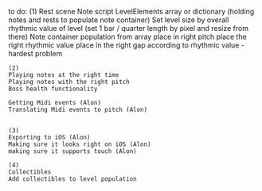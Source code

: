 to do:
	(1)
	Rest scene
	Note script
	LevelElements array or dictionary (holding notes and rests to populate note container)
	Set level size by overall rhythmic value of level (set 1 bar / quarter length by pixel and 
	resize from there)
	Note container population from array
		place in right pitch
		place the right rhythmic value
		place in the right gap according to rhythmic value - hardest problem
	
	(2)
	Playing notes at the right time
	Playing notes with the right pitch
	Boss health functionality
	
	Getting Midi events (Alon)
	Translating Midi events to pitch (Alon)
	
	
	(3)
	Exporting to iOS (Alon)
	Making sure it looks right on iOS (Alon)
	making sure it supports touch (Alon)

	(4)
	Collectibles
	Add collectibles to level population
